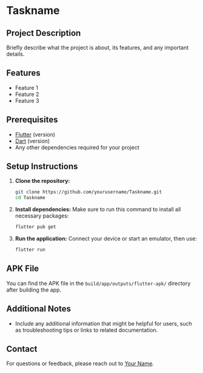 # Taskname

## Project Description
Briefly describe what the project is about, its features, and any important details.

## Features
- Feature 1
- Feature 2
- Feature 3

## Prerequisites
- [Flutter](https://flutter.dev/docs/get-started/install) (version)
- [Dart](https://dart.dev/get-dart) (version)
- Any other dependencies required for your project

## Setup Instructions

1. **Clone the repository:**
   ```bash
   git clone https://github.com/yourusername/Taskname.git
   cd Taskname
   ```

2. **Install dependencies:**
   Make sure to run this command to install all necessary packages:
   ```bash
   flutter pub get
   ```

3. **Run the application:**
   Connect your device or start an emulator, then use:
   ```bash
   flutter run
   ```

## APK File
You can find the APK file in the `build/app/outputs/flutter-apk/` directory after building the app. 

## Additional Notes
- Include any additional information that might be helpful for users, such as troubleshooting tips or links to related documentation.

## Contact
For questions or feedback, please reach out to [Your Name](mailto:your-email@example.com).
